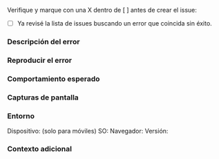 Verifique y marque con una X  dentro de [ ] antes de crear el issue:  
- [ ] Ya revisé la lista de issues buscando un error que coincida sin éxito. 
### Descripción del error
  
### Reproducir el error  

### Comportamiento esperado  

### Capturas de pantalla  

### Entorno    
  Dispositivo: (solo para móviles)
  SO: 
  Navegador: 
  Versión: 

### Contexto adicional  
